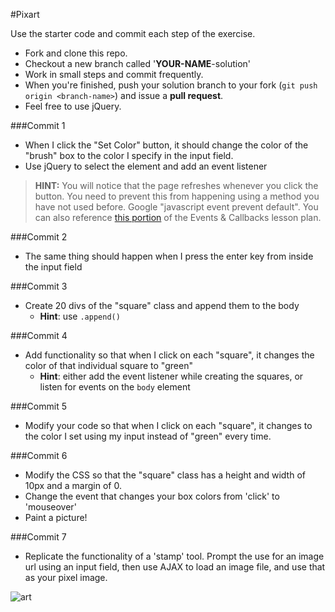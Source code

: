 #Pixart

Use the starter code and commit each step of the exercise.

- Fork and clone this repo.
- Checkout a new branch called '**YOUR-NAME**-solution'
- Work in small steps and commit frequently.
- When you're finished, push your solution branch to your fork (`git push origin <branch-name>`) and issue a **pull request**.
- Feel free to use jQuery.

###Commit 1

* When I click the "Set Color" button, it should change the color of the "brush" box to the color I specify in the input field.
* Use jQuery to select the element and add an event listener

> **HINT:** You will notice that the page refreshes whenever you click the button. You need to prevent this from happening using a method you have not used before. Google "javascript event prevent default". You can also reference [this portion](https://github.com/ga-wdi-lessons/js-events-callbacks#event-defaults-405---410-5-minutes) of the Events & Callbacks lesson plan.

###Commit 2

* The same thing should happen when I press the enter key from inside the input field

###Commit 3

* Create 20 divs of the "square" class and append them to the body
  * **Hint**: use `.append()`

###Commit 4

* Add functionality so that when I click on each "square", it changes the color of that individual square to "green"
  * **Hint**: either add the event listener while creating the squares, or listen for events on the `body` element

###Commit 5

* Modify your code so that when I click on each "square", it changes to the color I set using my input instead of "green" every time.

###Commit 6

* Modify the CSS so that the "square" class has a height and width of 10px and a margin of 0.
* Change the event that changes your box colors from 'click' to 'mouseover'
* Paint a picture!

###Commit 7

* Replicate the functionality of a 'stamp' tool. Prompt the use for an image url using an input field, then use AJAX to load an image file, and use that as your pixel image.

![art](http://imgur.com/a/8y4dU)
